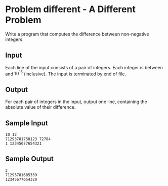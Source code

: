 # Problem different - A Different Problem

Write a program that computes the difference between non-negative integers.

## Input

Each line of the input consists of a pair of integers. Each integer is between and $10^{15}$ (inclusive). The input is terminated by end of file.

## Output

For each pair of integers in the input, output one line, containing the absolute value of their difference.

## Sample Input
```
10 12
71293781758123 72784
1 12345677654321
```

## Sample Output
```
2
71293781685339
12345677654320
```
